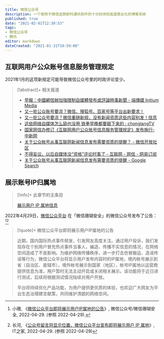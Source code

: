 ```yaml
---
title: 微信公众号
description: 一个依附于微信这款即时通讯软件的十分封闭但高度商业化的博客系统
published: true
date: "2021-02-01T12:30:53"
tags:
- 微信公众号
- 腾讯
editor: markdown
dateCreated: "2021-01-31T10:59:08"
---
```


## 互联网用户公众账号信息服务管理规定

2021年1月的这项新规定可能导致微信公众号里的时政评论变少。

> [!abstract]+ 相关报道
>
> +   [早報：中國網信辦加強限制自媒體發布或評論時事新聞 - 端傳媒 Initium Media](https://archive.is/YmWiK "https://theinitium.com/article/20210201-morning-brief/")
> +   [又一批公众账号要凉？微信、搜狐号、百家号等平台出新要求！](https://archive.is/6sViQ "https://mp.weixin.qq.com/s/VrJlhM2g_2jUBlw7n2sW1g")
> +   [又一批公众号要凉？微信重磅新规，没有新闻资质这些内容别发！信息](https://web.archive.org/web/20210130114632/https://www.sohu.com/a/447093398_282116)
> +   [这些网络自媒体怎么舔也没用 铁拳早晚都要砸下来的 : chonglangTV](https://archive.is/al7vo "https://old.reddit.com/r/chonglangTV/comments/l7mimq/这些网络自媒体怎么舔也没用_铁拳早晚都要砸下来的/")
> +   [国家网信办修订《互联网用户公众账号信息服务管理规定》发布施行-中新网](https://web.archive.org/web/20210130114832/http://www.chinanews.com/gn/2021/01-22/9394317.shtml)
> +   [关于公众帐号从事互联网新闻信息发布需要资质的提醒？ - 微信开放社区](https://web.archive.org/web/20210130175844/https://developers.weixin.qq.com/community/minihome/doc/000c00f9524608eddd9bbf1405b400)
> +   [不得妄议。以后自媒体没“资格”评论时事了 - 互联网 - 网信 - 网易订阅](https://web.archive.org/web/20210131090610/https://www.163.com/dy/article/G1KM2JO30511D7F2.html)
> +   [关于公众账号从事互联网新闻信息发布需要资质的提醒 - Google Search](https://archive.is/0txyg "https://www.google.com/search?q=关于公众账号从事互联网新闻信息发布需要资质的提醒")

## 展示账号IP归属地

> [!info]+ 此章节的主条目
>
> [展示用户 IP 属地信息](/censorship/展示用户_IP_属地信息.md)

2022年4月29日，[微信公众平台][] 在「微信珊瑚安全」的微信公众号发布了公告：[^weixin][^weixin_2]

[微信公众平台]: /company/腾讯/微信公众号.md

[^weixin]: 小珊, 《[微信公众平台即将展示用户IP属地的公告](http://archiveiya74codqgiixo33q62qlrqtkgmcitqx5u2oeqnmn5bpcbiyd.onion/T9Pp1 "https://mp.weixin.qq.com/s/Pzzuh56t9AmnYZsEZ3IEwA")》, 微信公众号/微信珊瑚安全, 2022-04-29. (参照 2022-04-29).

[^weixin_2]: 长河, 《[公众号留言将显示位置，微信公众平台宣布即将展示用户 IP 属地](https://www.ithome.com/0/616/019.htm)》, IT之家, 2022-04-29. (参照 2022-04-29)

> [!quote]+ 微信公众平台即将展示用户IP属地的公告
>
> 近期，国内国际热点事件频发，引发网友高度关注。通过用户投诉，我们发现存在个别用户冒充热点事件当事人，编造、传播不实信息的情况，在网络空间造成了不良影响。为维护网络传播秩序，进一步打击仿冒搬运、造谣传谣等行为，微信公众平台将显示用户发布内容时的IP属地，境内帐号展示到省（自治区、直辖市），境外帐号展示到国家（地区），帐号IP属地以运营商提供信息为准，用户暂时无法主动开启或关闭相关展示。该功能将于近日进行测试，后续将根据测试情况陆续对用户开放。
>
> 平台将持续优化产品功能，为用户提供更优质的体验，也欢迎广大网友为平台生态治理建言献策，共同维护清朗的网络空间。
